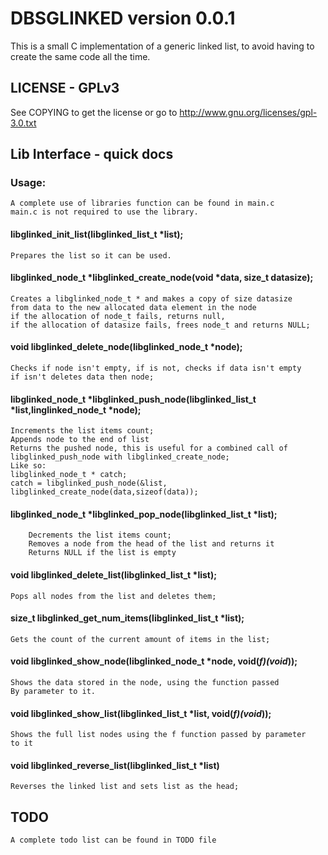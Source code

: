 # DBSGLINKED version 0.0.1

This is a small C implementation of a generic linked list, to avoid having to
create the same code all the time. 
		
## LICENSE - GPLv3
See COPYING to get the license or go to
http://www.gnu.org/licenses/gpl-3.0.txt

## Lib Interface - quick docs
### Usage:
	A complete use of libraries function can be found in main.c
	main.c is not required to use the library.
#### libglinked_init_list(libglinked_list_t *list); 
	Prepares the list so it can be used.

#### libglinked_node_t *libglinked_create_node(void *data, size_t datasize); 
	Creates a libglinked_node_t * and makes a copy of size datasize
	from data to the new allocated data element in the node
	if the allocation of node_t fails, returns null,
	if the allocation of datasize fails, frees node_t and returns NULL;

#### void libglinked_delete_node(libglinked_node_t *node);
	Checks if node isn't empty, if is not, checks if data isn't empty
	if isn't deletes data then node;

#### libglinked_node_t *libglinked_push_node(libglinked_list_t *list,linglinked_node_t *node);
	Increments the list items count;
	Appends node to the end of list
	Returns the pushed node, this is useful for a combined call of
	libglinked_push_node with libglinked_create_node;
	Like so:
	libglinked_node_t * catch;
	catch = libglinked_push_node(&list, libglinked_create_node(data,sizeof(data));

#### libglinked_node_t *libglinked_pop_node(libglinked_list_t *list);
		Decrements the list items count;
		Removes a node from the head of the list and returns it
		Returns NULL if the list is empty

#### void libglinked_delete_list(libglinked_list_t *list);
	Pops all nodes from the list and deletes them;

#### size_t libglinked_get_num_items(libglinked_list_t *list);
	Gets the count of the current amount of items in the list;

#### void libglinked_show_node(libglinked_node_t *node, void(*f)(void*));
	Shows the data stored in the node, using the function passed
	By parameter to it. 

#### void libglinked_show_list(libglinked_list_t *list, void(*f)(void*));
	Shows the full list nodes using the f function passed by parameter
	to it

#### void libglinked_reverse_list(libglinked_list_t *list)
	Reverses the linked list and sets list as the head;
	
## TODO
	A complete todo list can be found in TODO file
